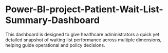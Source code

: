 # Power-BI-project-Patient-Wait-List-Summary-Dashboard
This dashboard is designed to give healthcare administrators a quick yet detailed snapshot of waiting list performance across multiple dimensions, helping guide operational and policy decisions.
